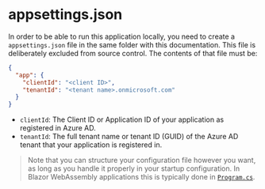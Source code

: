 ﻿# appsettings.json

In order to be able to run this application locally, you need to create a `appsettings.json` file in the same folder with this documentation. This file is deliberately excluded from source control. The contents of that file must be:

``` JSON
{
  "app": {
    "clientId": "<client ID>",
    "tenantId": "<tenant name>.onmicrosoft.com"
  }
}
```

- `clientId`: The Client ID or Application ID of your application as registered in Azure AD.
- `tenantId`: The full tenant name or tenant ID (GUID) of the Azure AD tenant that your application is registered in.

> Note that you can structure your configuration file however you want, as long as you handle it properly in your startup configuration. In Blazor WebAssembly applications this is typically done in [`Program.cs`](../Program.cs).
